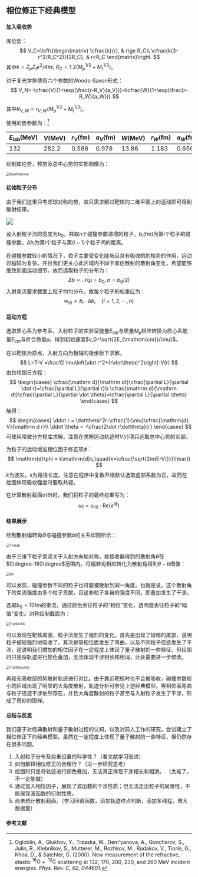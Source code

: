 ## 相位修正下经典模型

#### 加入吸收势

库伦势：
$$
V_C=\left\{\begin{matrix}
\cfrac{k}{r}, & r\ge R_C\\
\cfrac{k(3-r^2/R_C^2)}{2R_C}, & r<R_C
\end{matrix}\right.
$$
其中$k=Z_pZ_te^2/4\pi\epsilon,~R_C=1.2(M_p^{1/3}+M_t^{1/3})$。

对于复光学势使用六个参数的Woods-Saxon形式：
$$
V_N=-\cfrac{V}{1+\exp(\frac{r-R_V}{a_V})}-i\cfrac{W}{1+\exp(\frac{r-R_W}{a_W})}
$$

其中$R_{V,W}=r_{V,W}(M_p^{1/3}+M_t^{1/3})$。

使用的势参数为：[^Ogloblin]

| $E_\text{lab}(\mathrm{MeV})$ | $V(\mathrm{MeV})$ | $r_V(\mathrm{fm})$ | $a_V(\mathrm{fm})$ | $W(\mathrm{MeV})$ | $r_W(\mathrm{fm})$ | $a_W(\mathrm{fm})$ |
| ---------------------------- | ----------------- | ------------------ | ------------------ | ----------------- | ------------------ | ------------------ |
| 132                          | 282.2             | 0.586              | 0.978              | 13.86             | 1.183              | 0.656              |

绘制库伦势，核势及总中心势的实部图像为：

<img src="ClassicalMechanics/RealPotential.svg" alt="RealPotential" style="zoom:60%;" />



#### 初始粒子分布

由于我们这里只考虑球对称的势，故只需求解过靶核的二维平面上的运动即可得到散射结果。

<img src="相位修正下经典模型.assets/Scattering.svg" style="zoom:120%;" />

设入射粒子流的宽度为$b_0$，共取$n$个碰撞参数递增的粒子，$b_i(\mathrm{fm})$为第$i$个粒子的碰撞参数，$\Delta	b_i$为第$i$个粒子与第$(i-1)$个粒子间的距离。

在碰撞参数较小的情况下，粒子主要受变化陡峭且具有吸收的的核势的作用，运动过程较为复杂。并且我们更关心此区域内不同于库伦散射的散射角变化，希望能够细致刻画运动细节。故而选取粒子的分布为：
$$
\Delta b \propto \mathcal N(\mu=b_0,\sigma=b_0/2)
$$
入射束流要求截面上粒子均匀分布，故每个粒子的权重应为：
$$
w_{i0} \propto b_i \cdot \Delta b_i\quad(i=1,2,\cdots,n)
$$

#### 运动方程

选取质心系为参考系，入射粒子的实验室能量$E_{\mathrm{lab}}$与质量$M_\mathrm{p}$相应转换为质心系能量$E_{\mathrm{cm}}$与折合质量$\mu$。得到初始速度$v_0=\sqrt{2E_{\mathrm{cm}}/\mu}$。

在以靶核为原点，入射方向为极轴的极坐标下求解。
$$
L=T-V =\frac12 \mu\left[\dot r^2+(r\dot\theta)^2\right]-V(r)
$$
由拉格朗日方程：
$$
\begin{cases}
\cfrac{\mathrm d}{\mathrm dt}\cfrac{\partial L}{\partial \dot r}=\cfrac{\partial L}{\partial r}\\
\cfrac{\mathrm d}{\mathrm dt}\cfrac{\partial L}{\partial \dot \theta}=\cfrac{\partial L}{\partial \theta}
\end{cases}
$$
解得：
$$
\begin{cases}
\ddot r = \dot\theta^2r-\cfrac{1}{\mu}\cfrac{\mathrm{d} V}{\mathrm d r}\\
\ddot \theta = -\cfrac{2\dot r\dot\theta}{r}
\end{cases}
$$
可使用常微分方程库求解。注意在求解运动轨迹时$V(r)$项只选取总中心势的实部。

为粒子的运动增加相位因子修正项$\phi$：
$$
\mathrm{d}\phi = k\mathrm{d}s,\quad(k=\cfrac{\sqrt{2m(E-V)}}{\hbar})
$$
$k$为波矢，$s$为路径长度。注意在程序中复数开根默认选取虚部系数为正，故而在绘图体现吸收强度时要取共轭。

在计算散射截面$\sigma(\theta)$时，我们将粒子的最终权重写为：
$$
\omega_i=\omega_{i0}\cdot\mathrm{Re}\left( e^{i\phi} \right)
$$

#### 结果展示

绘制散射偏转角$\Theta$与碰撞参数$b$的关系如图所示：

<img src="ClassicalMechanics/Thetab.svg" alt="Thetab" style="zoom:60%;" />

由于三维下粒子束流关于入射方向轴对称，故接收器得到的散射角$\theta$在$0\degree-180\degree$范围内。将偏转角相应转化为散射角得到$\theta-b$图像：

<img src="ClassicalMechanics/θb.svg" alt="θb" style="zoom:60%;" />

可以发现，碰撞参数不同的粒子也可能被散射到同一角度。也就是说，这个散射角下的束流强度由多个粒子贡献，且这些粒子各自的强度不同，即叠加发生了干涉。

选取$b_0 = 10\mathrm{fm}$的束流，通过颜色表征粒子的“相位”变化，透明度表征粒子的“幅值”变化。对称绘制截面为：

<img src="ClassicalMechanics/TrajWizAb.png" alt="TrajWizAb" style="zoom:60%;" />

可以发现在靶核周围，粒子流发生了强烈的变化。首先是出现了较暗的尾部，说明粒子被较强烈地吸收了。其次是等相位面发生了弯曲，以及不同粒子径迹发生了干涉，这说明我们增加的相位因子在一定程度上体现了量子散射的一些特征。但绘图时只是将轨迹进行颜色叠加，无法体现干涉相长和相消，此处需要进一步修改。

<img src="ClassicalMechanics/TrajWizoutAb.png" alt="TrajWizoutAb" style="zoom:60%;" />

再和无吸收部的势散射轨迹进行对比。由于靠近靶核时也不会被吸收，碰撞参数较小的区域出现了明显的大角度散射，轨迹分析可参见上述经典模型。等相位面弯曲与粒子径迹干涉依然存在，并且大角度散射的粒子甚至与入射粒子发生了干涉，形成了奇妙的图样。

#### 总结与反思

我们基于对经典散射和量子散射过程的认知，以及对前人工作的研究，尝试建立了相位修正下的经典模型。虽然在一定程度上体现了量子散射的一些特征，但仍然存在很多问题。

1. 入射粒子分布及权重设置的科学性？（看文献学习改进）
2. 如何解释相位修正的合理行？（进一步研究思考）
3. 绘图时只是将轨迹进行颜色叠加，无法真正体现干涉相长和相消。 （太难了，不一定能做）
4. 通过加入相位因子，展现了波函数的干涉性质；但无法走出粒子的局限性，不能展现波函数的衍射性质。
5. 尚未统计散射截面。（学习回调函数，添加轨迹终点判断，添加多线程，增大数据量）

#### 参考文献

[^Ogloblin]: Ogloblin, A., Glukhov, Y., Trzaska, W., Dem'yanova, A., Goncharov, S., Julin, R., Klebnikov, S., Mutterer, M., Rozhkov, M., Rudakov, V., Tiorin, G., Khoa, D., & Satchler, G. (2000). New measurement of the refractive, elastic $^{16}\mathrm O+~^{12}\mathrm C$ scattering at 132, 170, 200, 230, and 260 MeV incident energies. *Phys. Rev. C, 62, 044601*.
